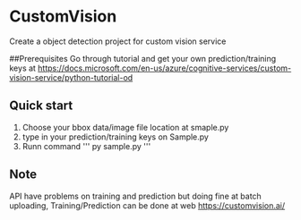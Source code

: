 # CustomVision
Create a object detection project for custom vision service

##Prerequisites 
Go through tutorial and get your own prediction/training keys at https://docs.microsoft.com/en-us/azure/cognitive-services/custom-vision-service/python-tutorial-od
## Quick start
1. Choose your bbox data/image file location at smaple.py
2. type in your prediction/training keys on Sample.py
3. Runn command 
'''
py sample.py
'''
## Note
API have problems on training and prediction but doing fine at batch uploading, Training/Prediction can be done at web https://customvision.ai/

